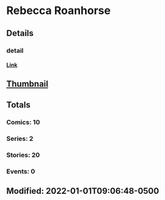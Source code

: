 # Rebecca  Roanhorse 
## Details
### detail
#### [Link](http://marvel.com/comics/creators/14141/rebecca_roanhorse?utm_campaign=apiRef&utm_source=225578a89fc76f3d20fbffda5d17a88d)
## [Thumbnail](http://i.annihil.us/u/prod/marvel/i/mg/b/40/image_not_available.jpg)
## Totals
### Comics: 10
### Series: 2
### Stories: 20
### Events: 0
## Modified: 2022-01-01T09:06:48-0500